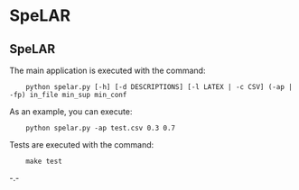 SpeLAR
======

SpeLAR
------

The main application is executed with the command:

		python spelar.py [-h] [-d DESCRIPTIONS] [-l LATEX | -c CSV] (-ap | -fp) in_file min_sup min_conf

As an example, you can execute:

		python spelar.py -ap test.csv 0.3 0.7

Tests are executed with the command:

		make test


-.-
